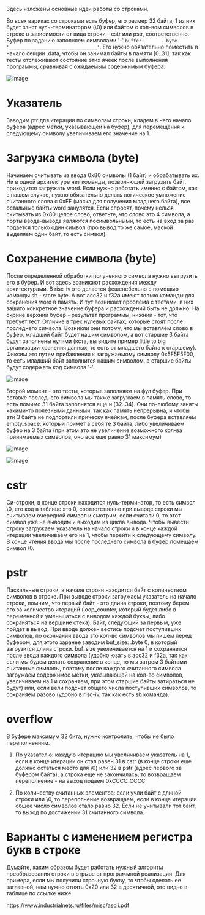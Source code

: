Здесь изложены основные идеи работы со строками.

Во всех вариках со строками есть буфер, его размер 32 байта, 1 из них будет занят нуль-терминатором (\0) или байтом с кол-вом символов в строке в зависимости от вида строки - cstr или pstr, соответственно. Буфер по заданию заполняем символами '-' ```buffer:		.byte '________________________________'```. Его нужно обязательно поместить в начало секции .data, чтобы он занимал байты в памяти [0..31], так как тесты отслеживают состояние этих ячеек после выполнения программы, сравнивая с ожидаемым содержимым буфера:

![image](https://github.com/user-attachments/assets/d33e2dca-6356-46bb-91e8-4ac2aeb1d19c)

# Указатель
Заводим ptr для итерации по символам строки, кладем в него начало буфера (адрес метки, указывающей на буфер), для перемещения к следующему символу увеличиваем его значение на 1.
 

# Загрузка символа (byte)
Начинаем считывать из ввода 0x80 символы (1 байт) и обрабатывать их. Ни в одной архитектуре нет команды, позволяющей загрузить байт, приходится загружать word. Если нужно работать именно с байтом, как в нашем случае, нужно обязательно делать логическое умножение считанного слова с 0xFF (маска для получения младшего байта), все остальные байты word занулятся. Если спросят, почему нельзя считывать из 0x80 целое слово, ответьте, что слово это 4 символа, а порты ввода-вывода являются посимвольными, то есть на вход за раз подается только один символ (про вывод то же самое, маской выделяем один байт, то есть символ).

# Сохранение символа (byte)
После определенной обработки полученного символа нужно выгрузить его в буфер. И вот здесь возникают расхождения между архитектурами. В risc-iv это делается фешенебельно с помощью команды sb - store byte. А вот acc32 и f32a имеют только команды для сохранения word в память. И тут возникает проблема с тестами, в них зашито конкретное значение буфера и расхождений быть не должно. На скрине верхний буфер - результат программы, нижний - тот, что требует тест. Отличие в трех нулевых байтах, которые стоят после последнего символа. Возникли они потому, что мы вставляем слово в буфер, младший байт будет нашим символом, а вот старшие 3 байта будут заполнены нулями (кста, вы видите пример little to big организации хранения данных, то есть от младшего байта к старшему). Фиксим это путем прибавления к загружаемому символу 0x5F5F5F00, то есть младший байт заполнится нашим символом, а старшие байты будут содержать код символа '-'.

![image](https://github.com/user-attachments/assets/5652153d-2331-4865-951e-86625f61f1f3)

Второй момент - это тесты, которые заполняют на фул буфер. При вставке последнего символа мы также загружаем в память слово, то есть помимо 31 байта заполнятся еще и [32..34]. Они по-любому заняты какими-то полезными данными, так как память непрерывна, и чтобы эти 3 байта не подпортили прическу ячейкам, после буфера вставляем empty_space, который примет в себя те 3 байта, либо увеличиваем буфер на 3 байта (при этом это не увеличение возможного кол-ва принимаемых символов, оно все еще равно 31 максимум) 

![image](https://github.com/user-attachments/assets/882f296f-d514-4a56-b824-b718c55ea694)

![image](https://github.com/user-attachments/assets/b5456f64-ebfa-4aa7-992d-5c6b74d37d47)



# cstr
Си-строки, в конце строки находится нуль-терминатор, то есть символ \0, его код в таблице это 0, соответственно при выводе строки мы считываем очередной символ и смотрим, если считали 0, то этот символ уже не выводим и выходим из цикла вывода. Чтобы вывести строку загружаем указатель на начало строки и в конце каждой итерации увеличиваем его на 1, чтобы перейти к следующему символу. В конце чтения ввода мы после последнего символа в буфер помещаем символ \0.


# pstr
Паскальные строки, в начале строки находится байт с количеством символов в строке. При выводе строки загружаем указатель на начало строки, помним, что первый байт - это длина строки, поэтому берем его за количество итераций (loop_counter, который будет либо в переменной и уменьшаться с выводом каждой буквы, либо сохраняться на вершине стека). Байт, следующий за первым, уже пойдет в вывод. При вводе должен вестись подсчет поступивших символов, по окончании ввода это кол-во символов мы пишем перед буфером, для этого заранее заводим buf_size: .byte 0, в который загрузится длина строки. buf_size увеличивается на 1 и сохраняется после ввода каждого символа (удобно юзать в acc32 и f32a, так как если мы будем делать сохранение в конце, то мы затрем 3 байтами считанные символы, поэтому после каждого считанного символа загружаем содержимое метки, указывающей на кол-во символов, увеличиваем на 1 и сохраняем, при этом старшие байты затираться не будут) или, если вели подсчет общего числа поступивших символов, то сохраняем разово (удобно в risc-iv, так как есть sb команда).


# overflow
В буфере максимум 32 бита, нужно контролить, чтобы не было переполнениям.

1. По указателю: каждую итерацию мы увеличиваем указатель на 1, если в конце итерации он стал равен 31 в cstr (в конце строки еще должно остаться место для \0) или 32 в pstr (адрес первого за буфером байта), а строка еще не закончилась, то возвращаем переполнение - на выход подаем 0xCCCC_CCCC 

2. По количеству считанных элементов: если учли байт с длиной строки или \0, то переполнение возвращаем, если в конце итерации общее число символов стало равно 32. Если не учитывали тот байт, то выход по достижении 31 считанного символа.

# Варианты c изменением регистра букв в строке
Думайте, каким образом будет работать нужный алгоритм преобразования строки в отрыве от программной реализации. Для примера, если мы получили строчную букву, то чтобы сделать ее заглавной, нам нужно отнять 0x20 или 32 в десятичной, это видно в таблице по ссылке ниже:

https://www.industrialnets.ru/files/misc/ascii.pdf




